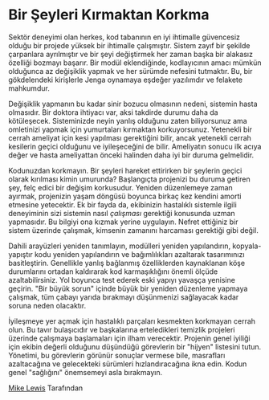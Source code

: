 # Bir Şeyleri Kırmaktan Korkma

Sektör deneyimi olan herkes, kod tabanının en iyi ihtimalle güvencesiz olduğu bir projede yüksek bir ihtimalle çalışmıştır. Sistem zayıf bir şekilde çarpanlara ayrılmıştır ve bir şeyi değiştirmek her zaman başka bir alakasız özelliği bozmayı başarır. Bir modül eklendiğinde, kodlayıcının amacı mümkün olduğunca az değişiklik yapmak ve her sürümde nefesini tutmaktır. Bu, bir gökdelendeki kirişlerle Jenga oynamaya eşdeğer yazılımdır ve felakete mahkumdur.

Değişiklik yapmanın bu kadar sinir bozucu olmasının nedeni, sistemin hasta olmasıdır. Bir doktora ihtiyacı var, aksi takdirde durumu daha da kötüleşecek. Sisteminizde neyin yanlış olduğunu zaten biliyorsunuz ama omletinizi yapmak için yumurtaları kırmaktan korkuyorsunuz. Yetenekli bir cerrah ameliyat için kesi yapılması gerektiğini bilir, ancak yetenekli cerrah kesilerin geçici olduğunu ve iyileşeceğini de bilir. Ameliyatın sonucu ilk acıya değer ve hasta ameliyattan önceki halinden daha iyi bir duruma gelmelidir.

Kodunuzdan korkmayın. Bir şeyleri hareket ettirirken bir şeylerin geçici olarak kırılması kimin umurunda? Başlangıçta projenizi bu duruma getiren şey, felç edici bir değişim korkusudur. Yeniden düzenlemeye zaman ayırmak, projenizin yaşam döngüsü boyunca birkaç kez kendini amorti etmesine yetecektir. Ek bir fayda da, ekibinizin hastalıklı sistemle ilgili deneyiminin sizi sistemin nasıl *çalışması* gerektiği konusunda uzman yapmasıdır. Bu bilgiyi ona kızmak yerine uygulayın. Nefret ettiğiniz bir sistem üzerinde çalışmak, kimsenin zamanını harcaması gerektiği gibi değil.

Dahili arayüzleri yeniden tanımlayın, modülleri yeniden yapılandırın, kopyala-yapıştır kodu yeniden yapılandırın ve bağımlılıkları azaltarak tasarımınızı basitleştirin. Genellikle yanlış bağlanmış özelliklerden kaynaklanan köşe durumlarını ortadan kaldırarak kod karmaşıklığını önemli ölçüde azaltabilirsiniz. Yol boyunca test ederek eski yapıyı yavaşça yenisine geçirin. "Bir büyük sorun" içinde büyük bir yeniden düzenleme yapmaya çalışmak, tüm çabayı yarıda bırakmayı düşünmenizi sağlayacak kadar soruna neden olacaktır.

İyileşmeye yer açmak için hastalıklı parçaları kesmekten korkmayan cerrah olun. Bu tavır bulaşıcıdır ve başkalarına erteledikleri temizlik projeleri üzerinde çalışmaya başlamaları için ilham verecektir. Projenin genel iyiliği için ekibin değerli olduğunu düşündüğü görevlerin bir "hijyen" listesini tutun. Yönetimi, bu görevlerin görünür sonuçlar vermese bile, masrafları azaltacağına ve gelecekteki sürümleri hızlandıracağına ikna edin. Kodun genel "sağlığını" önemsemeyi asla bırakmayın.

[Mike Lewis](http://programmer.97things.oreilly.com/wiki/index.php/Mike_Lewis) Tarafından
